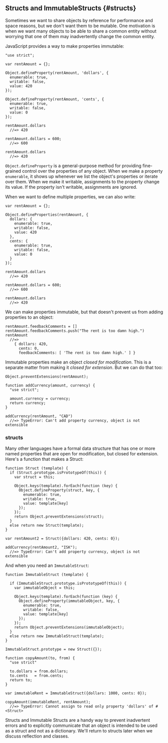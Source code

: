 ## Structs and ImmutableStructs {#structs}

Sometimes we want to share objects by reference for performance and space reasons, but we don't want them to be mutable. One motivation is when we want many objects to be able to share a common entity without worrying that one of them may inadvertently change the common entity.

JavaScript provides a way to make properties immutable:

    "use strict";

    var rentAmount = {};

    Object.defineProperty(rentAmount, 'dollars', {
      enumerable: true,
      writable: false,
      value: 420
    });

    Object.defineProperty(rentAmount, 'cents', {
      enumerable: true,
      writable: false,
      value: 0
    });

    rentAmount.dollars
      //=> 420

    rentAmount.dollars = 600;
      //=> 600

    rentAmount.dollars
      //=> 420

`Object.defineProperty` is a general-purpose method for providing fine-grained control over the properties of any object. When we make a property `enumerable`, it shows up whenever we list the object's properties or iterate over them. When we make it writable, assignments to the property change its value. If the property isn't writable, assignments are ignored.

When we want to define multiple properties, we can also write:

    var rentAmount = {};

    Object.defineProperties(rentAmount, {
      dollars: {
        enumerable: true,
        writable: false,
        value: 420
      },
      cents: {
        enumerable: true,
        writable: false,
        value: 0
      }
    });

    rentAmount.dollars
      //=> 420

    rentAmount.dollars = 600;
      //=> 600

    rentAmount.dollars
      //=> 420

We can make properties immutable, but that doesn't prevent us from adding properties to an object:

~~~~~~~~
rentAmount.feedbackComments = []
rentAmount.feedbackComments.push("The rent is too damn high.")
rentAmount
  //=>
    { dollars: 420,
      cents: 0,
      feedbackComments: [ 'The rent is too damn high.' ] }
~~~~~~~~

Immutable properties make an object *closed for modification*. This is a separate matter from making it *closed for extension*. But we can do that too:

~~~~~~~~
Object.preventExtensions(rentAmount);

function addCurrency(amount, currency) {
  "use strict";

  amount.currency = currency;
  return currency;
}

addCurrency(rentAmount, "CAD")
  //=> TypeError: Can't add property currency, object is not extensible
~~~~~~~~

### structs

Many other languages have a formal data structure that has one or more named properties that are open for modification, but closed for extension. Here's a function that makes a Struct:

~~~~~~~~
function Struct (template) {
  if (Struct.prototype.isPrototypeOf(this)) {
    var struct = this;

    Object.keys(template).forEach(function (key) {
      Object.defineProperty(struct, key, {
        enumerable: true,
        writable: true,
        value: template[key]
      });
    });
    return Object.preventExtensions(struct);
  }
  else return new Struct(template);
}

var rentAmount2 = Struct({dollars: 420, cents: 0});

addCurrency(rentAmount2, "ISK");
  //=> TypeError: Can't add property currency, object is not extensible
~~~~~~~~

And when you need an `ImmutableStruct`:

~~~~~~~~
function ImmutableStruct (template) {

  if (ImmutableStruct.prototype.isPrototypeOf(this)) {
    var immutableObject = this;

    Object.keys(template).forEach(function (key) {
      Object.defineProperty(immutableObject, key, {
        enumerable: true,
        writable: false,
        value: template[key]
      });
    });
    return Object.preventExtensions(immutableObject);
  }
  else return new ImmutableStruct(template);
}

ImmutableStruct.prototype = new Struct({});

function copyAmount(to, from) {
  "use strict"

  to.dollars = from.dollars;
  to.cents   = from.cents;
  return to;
}

var immutableRent = ImmutableStruct({dollars: 1000, cents: 0});

copyAmount(immutableRent, rentAmount);
  //=> TypeError: Cannot assign to read only property 'dollars' of #<Struct>
~~~~~~~~

Structs and Immutable Structs are a handy way to prevent inadvertent errors and to explicitly communicate that an object is intended to be used as a struct and not as a dictionary. We'll return to structs later when we discuss reflection and classes.